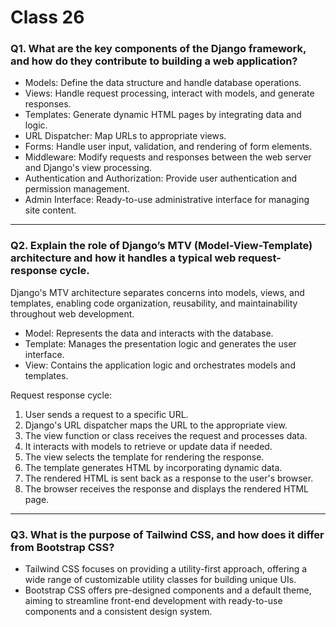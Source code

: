 # Class 26

### Q1. What are the key components of the Django framework, and how do they contribute to building a web application?


+ Models: Define the data structure and handle database operations.
+ Views: Handle request processing, interact with models, and generate responses.
+ Templates: Generate dynamic HTML pages by integrating data and logic.
+ URL Dispatcher: Map URLs to appropriate views.
+ Forms: Handle user input, validation, and rendering of form elements.
+ Middleware: Modify requests and responses between the web server and Django's view processing.
+ Authentication and Authorization: Provide user authentication and permission management.
+ Admin Interface: Ready-to-use administrative interface for managing site content.

---

### Q2. Explain the role of Django’s MTV (Model-View-Template) architecture and how it handles a typical web request-response cycle.

Django's MTV architecture separates concerns into models, views, and templates, enabling code organization, reusability, and maintainability throughout web development.

+ Model: Represents the data and interacts with the database.
+ Template: Manages the presentation logic and generates the user interface.
+ View: Contains the application logic and orchestrates models and templates.

Request response cycle:

1. User sends a request to a specific URL.
2. Django's URL dispatcher maps the URL to the appropriate view.
3. The view function or class receives the request and processes data.
4. It interacts with models to retrieve or update data if needed.
5. The view selects the template for rendering the response.
6. The template generates HTML by incorporating dynamic data.
7. The rendered HTML is sent back as a response to the user's browser.
8. The browser receives the response and displays the rendered HTML page.

---

### Q3. What is the purpose of Tailwind CSS, and how does it differ from Bootstrap CSS?

+ Tailwind CSS focuses on providing a utility-first approach, offering a wide range of customizable utility classes for building unique UIs.
+ Bootstrap CSS offers pre-designed components and a default theme, aiming to streamline front-end development with ready-to-use components and a consistent design system.




